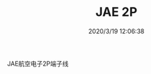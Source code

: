 ﻿---
layout: post 
title: JAE 2P
tags: 
categories: wire-harness
overview: 
series: 
part_number: 
thumb_img: static/202003/259-thumb-20200319200721.jpg
small_img: static/202003/259-20200319200721.jpg
date: 2020/3/19 12:06:38
---


JAE航空电子2P端子线
